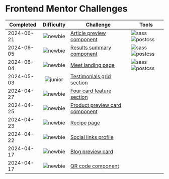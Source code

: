 # Frontend Mentor Challenges

| Completed  | Difficulty                             | Challenge                                                                                    | Tools                        |
|------------|----------------------------------------|----------------------------------------------------------------------------------------------|------------------------------|
| 2024-06-21 | <div align="center"> ![newbie] </div>  | [Article preview component](https://github.com/moadavou/article-preview-component)           | ![sass] ![postcss]           |
| 2024-06-05 | <div align="center"> ![newbie] </div>  | [Results summary component](https://github.com/moadavou/results-summary-component)           | ![sass] ![postcss]           |
| 2024-06-04 | <div align="center"> ![newbie] </div>  | [Meet landing page](https://github.com/moadavou/meet-landing-page)                           | ![sass] ![postcss]           |
| 2024-05-03 | <div align="center"> ![junior] </div>  | [Testimonials grid section](https://github.com/moadavou/testimonials-grid-section)           |                              |
| 2024-04-27 | <div align="center"> ![newbie] </div>  | [Four card feature section](https://github.com/moadavou/four-card-feature-section)           |                              |
| 2024-04-25 | <div align="center"> ![newbie] </div>  | [Product preview card component](https://github.com/moadavou/product-preview-card-component) |                              |
| 2024-04-23 | <div align="center"> ![newbie] </div>  | [Recipe page](https://github.com/moadavou/recipe-page)                                       |                              |
| 2024-04-22 | <div align="center"> ![newbie] </div>  | [Social links profile](https://github.com/moadavou/social-links-profile)                     |                              |
| 2024-04-17 | <div align="center"> ![newbie] </div>  | [Blog preview card](https://github.com/moadavou/blog-preview-card)                           |                              |           
| 2024-04-17 | <div align="center"> ![newbie] </div>  | [QR code component](https://github.com/moadavou/qr-code-component)                           |                              |

[sass]: https://img.shields.io/badge/Sass-gray?logo=sass&logoColor=white
[postcss]: https://img.shields.io/badge/PostCSS-gray?logo=postcss&logoColor=white

[guru]: https://img.shields.io/badge/5-Guru-ed2c49
[advanced]: https://img.shields.io/badge/4-Advanced-f48925
[intermediate]: https://img.shields.io/badge/3-Intermediate-f1b604
[junior]: https://img.shields.io/badge/2-Junior-aad742
[newbie]: https://img.shields.io/badge/1-Newbie-6abecd
